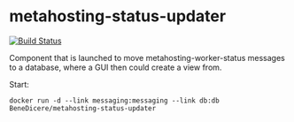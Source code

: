 metahosting-status-updater
==========================

[![Build Status](https://travis-ci.org/BeneDicere/metahosting-status-updater.svg?branch=master)](https://travis-ci.org/BeneDicere/metahosting-status-updater)

Component that is launched to move metahosting-worker-status messages to a database,
where a GUI then could create a view from.

Start:
```
docker run -d --link messaging:messaging --link db:db BeneDicere/metahosting-status-updater
```
